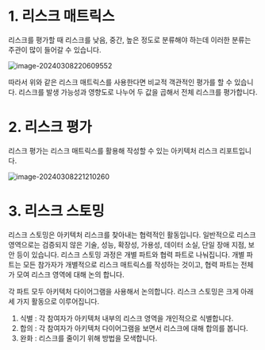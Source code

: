 # 1. 리스크 매트릭스

  리스크를 평가할 때 리스크를 낮음, 중간, 높은 정도로 분류해야 하는데 이러한 분류는 주관이 많이 들어갈 수 있습니다. 

![image-20240308220609552](images/20장_아키텍처_리스크_분석/image-20240308220609552.png)

  따라서 위와 같은 리스크 매트릭스를 사용한다면 비교적 객관적인 평가를 할 수 있습니다. 리스크를 발생 가능성과 영향도로 나누어 두 값을 곱해서 전체 리스크를 평가합니다.

# 2. 리스크 평가

  리스크 평가는 리스크 매트릭스를 활용해 작성할 수 있는 아키텍처 리스크 리포트입니다. 

![image-20240308221210260](images/20장_아키텍처_리스크_분석/image-20240308221210260.png)

# 3. 리스크 스토밍

  리스크 스토밍은 아키텍처 리스크를 찾아내는 협력적인 활동입니다. 일반적으로 리스크 영역으로는 검증되지 않은 기술, 성능, 확장성, 가용성, 데이터 소실, 단일 장애 지점, 보안 등이 있습니다. 리스크 스토밍 과정은 개별 파트와 협력 파트로 나눠집니다. 개별 파트는 모든 참가자가 개별적으로 리스크 매트릭스를 작성하는 것이고, 협력 파트는 전체가 모여 리스크 영역에 대해 논의 합니다. 

  각 파트 모두 아키텍처 다이어그램을 사용해서 논의합니다. 리스크 스토밍은 크게 아래 세 가지 활동으로 이루어집니다.

1. 식별 : 각 참여자가 아키텍처 내부의 리스크 영역을 개인적으로 식별합니다.
2. 합의 : 각 참여자가 아키텍처 다이어그램을 보면서 리스크에 대해 합의를 봅니다.
3. 완화 : 리스크를 줄이기 위해 방법을 모색합니다.


